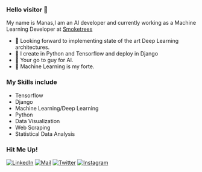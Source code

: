 


### Hello visitor 👋
My name is Manas,I am an AI developer and currently working as a Machine Learning Developer at [Smoketrees](https://smoketrees.dev/)
- 🔭 Looking forward to implementing state of the art Deep Learning architectures.
- 🌱 I create in Python and Tensorflow and deploy in Django
- 👯 Your go to guy for AI.
- 💬 Machine Learning is my forte.

### My Skills include
* Tensorflow
* Django
* Machine Learning/Deep Learning
* Python
* Data Visualization
* Web Scraping
* Statistical Data Analysis


### Hit Me Up!
[![LinkedIn](https://img.shields.io/badge/LinkedIn-Manas%20Vardhan-blue)](https://www.linkedin.com/in/manas-vardhan/)
[![Mail](https://img.shields.io/badge/Mail-manasvardhan%40gmail.com-green)](mailto:manasvardhan@gamil.com)
[![Twitter](https://img.shields.io/badge/Kaggle-Manas%20Vardhan-blue)](https://www.kaggle.com/manasvardhan)
[![Instagram](https://img.shields.io/badge/Instagram-%40manasvardhan-orange)](https://www.instagram.com/manasvardhan/)
